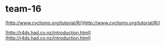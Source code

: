 # team-16

[http://www.cyclismo.org/tutorial/R/](http://www.cyclismo.org/tutorial/R/) 

[http://r4ds.had.co.nz/introduction.html](http://r4ds.had.co.nz/introduction.html)
